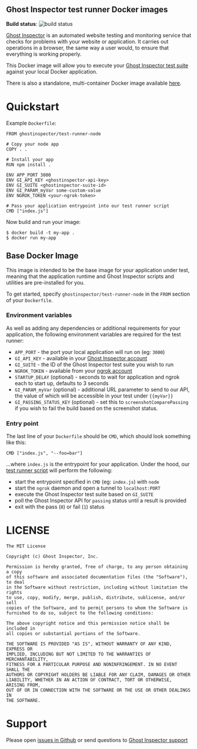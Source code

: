 Ghost Inspector test runner Docker images
-----------------------------------------

**Build status**: ![build status](https://circleci.com/gh/ghost-inspector/docker-test-runner/tree/master.svg?style=shield&circle-token=245dca7e57995c5746b1fdb43ed8d645a6c8aa81)

[Ghost Inspector](https://ghostinspector.com/docs/getting-started/) is an automated website testing
and monitoring service that checks for problems with your website or
application. It carries out operations in a browser, the same way a user would,
to ensure that everything is working properly.

This Docker image will allow you to execute your [Ghost Inspector test suite](https://ghostinspector.com/docs/getting-started/)
against your local Docker application.

There is also a standalone, multi-container Docker image available
[here](https://hub.docker.com/r/ghostinspector/test-runner-standalone/).


Quickstart
==========
Example `Dockerfile`:
```
FROM ghostinspector/test-runner-node

# Copy your node app
COPY . .

# Install your app
RUN npm install .

ENV APP_PORT 3000
ENV GI_API_KEY <ghostinspector-api-key>
ENV GI_SUITE <ghostinspector-suite-id>
ENV GI_PARAM_myVar some-custom-value
ENV NGROK_TOKEN <your-ngrok-token>

# Pass your application entrypoint into our test runner script
CMD ["index.js"]
```

Now build and run your image:

```
$ docker build -t my-app .
$ docker run my-app
```

Base Docker Image
-----------------
This image is intended to be the base image for your application under test,
meaning that the application runtime and Ghost Inspector scripts and utilities
are pre-installed for you. 

To get started, specify `ghostinspector/test-runner-node` in the `FROM`
section of your `Dockerfile`.

### Environment variables
As well as adding any dependencies or additional requirements for your
application, the following environment variables are required for the test
runner:

 * `APP_PORT` - the port your local application will run on (eg: `3000`)
 * `GI_API_KEY` - available in your [Ghost Inspector account](https://app.ghostinspector.com/account)
 * `GI_SUITE` - the ID of the Ghost Inspector test suite you wish to run
 * `NGROK_TOKEN` - available from your [ngrok account](https://ngrok.com/)
 * `STARTUP_DELAY` (optional) - seconds to wait for application and ngrok each to start up, defaults to 3 seconds
 * `GI_PARAM_myVar` (optional) - additional URL parameter to send to our API, the value of which will be accessible in your test under `{{myVar}}`
 * `GI_PASSING_STATUS_KEY` (optional) - set this to `screenshotComparePassing` if you wish to fail the build based on the screenshot status.

### Entry point
The last line of your `Dockerfile` should be `CMD`, which should look
something like this:

```
CMD ["index.js", "--foo=bar"]
```

...where `index.js` is the entrypoint for your application. Under the hood, our
[test runner script](includes/bin/runghostinspectorsuite) will perform the
following:

 * start the entrypoint specified in `CMD` (eg: `index.js`) with `node`
 * start the `ngrok` daemon and open a tunnel to `localhost:PORT`
 * execute the Ghost Inspector test suite based on `GI_SUITE`
 * poll the Ghost Inspector API for `passing` status until a result is provided
 * exit with the pass (`0`) or fail (`1`) status


LICENSE
=======
```
The MIT License

Copyright (c) Ghost Inspector, Inc.

Permission is hereby granted, free of charge, to any person obtaining a copy
of this software and associated documentation files (the "Software"), to deal
in the Software without restriction, including without limitation the rights
to use, copy, modify, merge, publish, distribute, sublicense, and/or sell
copies of the Software, and to permit persons to whom the Software is
furnished to do so, subject to the following conditions:

The above copyright notice and this permission notice shall be included in
all copies or substantial portions of the Software.

THE SOFTWARE IS PROVIDED "AS IS", WITHOUT WARRANTY OF ANY KIND, EXPRESS OR
IMPLIED, INCLUDING BUT NOT LIMITED TO THE WARRANTIES OF MERCHANTABILITY,
FITNESS FOR A PARTICULAR PURPOSE AND NONINFRINGEMENT. IN NO EVENT SHALL THE
AUTHORS OR COPYRIGHT HOLDERS BE LIABLE FOR ANY CLAIM, DAMAGES OR OTHER
LIABILITY, WHETHER IN AN ACTION OF CONTRACT, TORT OR OTHERWISE, ARISING FROM,
OUT OF OR IN CONNECTION WITH THE SOFTWARE OR THE USE OR OTHER DEALINGS IN
THE SOFTWARE.
```

Support
=======
Please open [issues in Github](https://github.com/ghost-inspector/docker-test-runner/issues) or send questions to [Ghost Inspector support](https://ghostinspector.com/support/)
